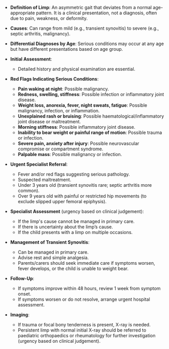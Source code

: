 - **Definition of Limp**: An asymmetric gait that deviates from a normal age-appropriate pattern. It is a clinical presentation, not a diagnosis, often due to pain, weakness, or deformity.

- **Causes**: Can range from mild (e.g., transient synovitis) to severe (e.g., septic arthritis, malignancy).

- **Differential Diagnoses by Age**: Serious conditions may occur at any age but have different presentations based on age group.

- **Initial Assessment**:
  - Detailed history and physical examination are essential.
  
- **Red Flags Indicating Serious Conditions**:
  - **Pain waking at night**: Possible malignancy.
  - **Redness, swelling, stiffness**: Possible infection or inflammatory joint disease.
  - **Weight loss, anorexia, fever, night sweats, fatigue**: Possible malignancy, infection, or inflammation.
  - **Unexplained rash or bruising**: Possible haematological/inflammatory joint disease or maltreatment.
  - **Morning stiffness**: Possible inflammatory joint disease.
  - **Inability to bear weight or painful range of motion**: Possible trauma or infection.
  - **Severe pain, anxiety after injury**: Possible neurovascular compromise or compartment syndrome.
  - **Palpable mass**: Possible malignancy or infection.

- **Urgent Specialist Referral**:
  - Fever and/or red flags suggesting serious pathology.
  - Suspected maltreatment.
  - Under 3 years old (transient synovitis rare; septic arthritis more common).
  - Over 9 years old with painful or restricted hip movements (to exclude slipped upper femoral epiphysis).

- **Specialist Assessment** (urgency based on clinical judgement):
  - If the limp's cause cannot be managed in primary care.
  - If there is uncertainty about the limp’s cause.
  - If the child presents with a limp on multiple occasions.

- **Management of Transient Synovitis**:
  - Can be managed in primary care.
  - Advise rest and simple analgesia.
  - Parents/carers should seek immediate care if symptoms worsen, fever develops, or the child is unable to weight bear.

- **Follow-Up**:
  - If symptoms improve within 48 hours, review 1 week from symptom onset.
  - If symptoms worsen or do not resolve, arrange urgent hospital assessment.
  
- **Imaging**:
  - If trauma or focal bony tenderness is present, X-ray is needed.
  - Persistent limp with normal initial X-ray should be referred to paediatric orthopaedics or rheumatology for further investigation (urgency based on clinical judgement).